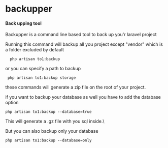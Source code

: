 # backupper
#### Back upping tool

Backupper is a command line based tool to back up you'r laravel project

Running this command will backup all you project except "vendor" which is a folder excluded by default

```
  php artisan to1:backup
 ```
  
  
  or you can specify a path to backup 
  
 ```
  php artisan to1:backup storage
```
  these commands will generate a zip file on the root of your project.
  
  if you want to backup your database as well you have to add the database option
  
  ```
  php artisan to1:backup --database=true
  
  ```
  This will generate a .gz file with you sql inside.\
  
  
  But you can also backup only your database
  
  ```
  php artisan to1:backup --database=only
  
  ```

  
  
